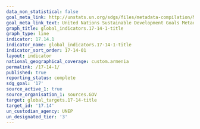 ```yaml
---
data_non_statistical: false
goal_meta_link: http://unstats.un.org/sdgs/files/metadata-compilation/Metadata-Goal-17.pdf
goal_meta_link_text: United Nations Sustainable Development Goals Metadata (pdf 468kB)
graph_title: global_indicators.17-14-1-title
graph_type: line
indicator: 17.14.1
indicator_name: global_indicators.17-14-1-title
indicator_sort_order: 17-14-01
layout: indicator
national_geographical_coverage: custom.armenia
permalink: /17-14-1/
published: true
reporting_status: complete
sdg_goal: '17'
source_active_1: true
source_organisation_1: sources.GOV
target: global_targets.17-14-title
target_id: '17.14'
un_custodian_agency: UNEP
un_designated_tier: '3'
---
```

